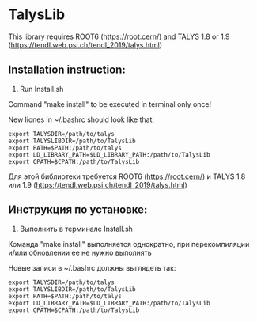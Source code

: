 # TalysLib

This library requires ROOT6 (https://root.cern/) and TALYS 1.8 or 1.9 (https://tendl.web.psi.ch/tendl_2019/talys.html)

## Installation instruction:

 1. Run Install.sh

Command "make install" to be executed in terminal only once!

 New liones in ~/.bashrc should look like that:

    export TALYSDIR=/path/to/talys
    export TALYSLIBDIR=/path/to/TalysLib
    export PATH=$PATH:/path/to/talys
    export LD_LIBRARY_PATH=$LD_LIBRARY_PATH:/path/to/TalysLib
    export CPATH=$CPATH:/path/to/TalysLib

Для этой библиотеки требуется ROOT6 (https://root.cern/) и TALYS 1.8 или 1.9 (https://tendl.web.psi.ch/tendl_2019/talys.html)

## Инструкция по установке:

  1. Выполнить в терминале Install.sh 

 Команда "make install" выполняется однократно, при перекомпиляции и/или обновлении ее не нужно выполнять

 Новые записи в ~/.bashrc должны выглядеть так:
    
    export TALYSDIR=/path/to/talys
    export TALYSLIBDIR=/path/to/TalysLib
    export PATH=$PATH:/path/to/talys
    export LD_LIBRARY_PATH=$LD_LIBRARY_PATH:/path/to/TalysLib
    export CPATH=$CPATH:/path/to/TalysLib
